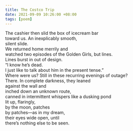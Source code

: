 ```yaml
---
title: The Costco Trip
date: 2021-09-09 10:26:00 +08:00
tags: [poem]
---
```


The cashier then slid the box of icecream bar   
toward us. An inexplicably smooth,  
silent slide.  
We returned home merrily and  
watched two episodes of the Golden Girls, but lines.  
Lines burst in out of design.  
“I know he’s dead.  
I just like to talk about him in the present tense.”  
Where were us? Still in these recurring evenings of outage?  
There. In complete darkness, they leaned  
against the wall and  
inched down an unknown route,  
canned in intermittent whispers like a dusking pond    
lit up, flaringly,    
by the moon, patches    
by patches—as in my dream,    
their eyes wide open, until     
there’s nothing else to be seen.   

